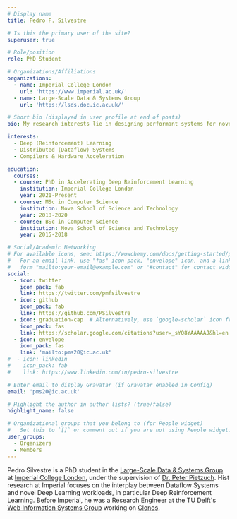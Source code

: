 ```yaml
---
# Display name
title: Pedro F. Silvestre

# Is this the primary user of the site?
superuser: true

# Role/position
role: PhD Student

# Organizations/Affiliations
organizations:
  - name: Imperial College London
    url: 'https://www.imperial.ac.uk/'
  - name: Large-Scale Data & Systems Group
    url: 'https://lsds.doc.ic.ac.uk/'

# Short bio (displayed in user profile at end of posts)
bio: My research interests lie in designing performant systems for novel DL workloads.

interests:
  - Deep (Reinforcement) Learning
  - Distributed (Dataflow) Systems
  - Compilers & Hardware Acceleration

education:
  courses:
  - course: PhD in Accelerating Deep Reinforcement Learning
    institution: Imperial College London
    year: 2021-Present
  - course: MSc in Computer Science
    institution: Nova School of Science and Technology
    year: 2018-2020
  - course: BSc in Computer Science
    institution: Nova School of Science and Technology
    year: 2015-2018

# Social/Academic Networking
# For available icons, see: https://wowchemy.com/docs/getting-started/page-builder/#icons
#   For an email link, use "fas" icon pack, "envelope" icon, and a link in the
#   form "mailto:your-email@example.com" or "#contact" for contact widget.
social:
  - icon: twitter
    icon_pack: fab
    link: https://twitter.com/pmfsilvestre
  - icon: github
    icon_pack: fab
    link: https://github.com/PSilvestre
  - icon: graduation-cap  # Alternatively, use `google-scholar` icon from `ai` icon pack
    icon_pack: fas
    link: https://scholar.google.com/citations?user=_sYQ8YAAAAAJ&hl=en
  - icon: envelope
    icon_pack: fas
    link: 'mailto:pms20@ic.ac.uk'
#  - icon: linkedin
#    icon_pack: fab
#    link: https://www.linkedin.com/in/pedro-silvestre

# Enter email to display Gravatar (if Gravatar enabled in Config)
email: 'pms20@ic.ac.uk'

# Highlight the author in author lists? (true/false)
highlight_name: false

# Organizational groups that you belong to (for People widget)
#   Set this to `[]` or comment out if you are not using People widget.
user_groups:
  - Organizers
  - Members
---
```


Pedro Silvestre is a PhD student in the [Large-Scale Data & Systems Group](https://lsds.doc.ic.ac.uk/) at [Imperial College London](http://www.imperial.ac.uk/), under the supervision of [Dr. Peter Pietzuch](https://www.doc.ic.ac.uk/~prp/). Hist research at Imperial focuses on the interplay between Dataflow Systems and novel Deep Learning workloads, in particular Deep Reinforcement Learning.
Before Imperial, he was a Research Engineer at the TU Delft's [Web Information Systems Group](https://www.tudelft.nl/ewi/over-de-faculteit/afdelingen/software-technology/web-information-systems/) working on [Clonos](https://delftdata.github.io/clonos-web/).


